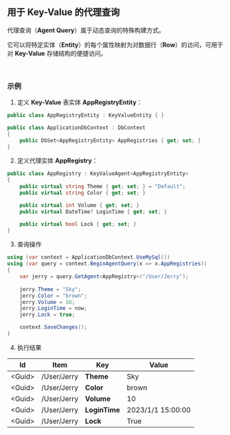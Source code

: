 ## 用于 Key-Value 的代理查询

代理查询（**Agent Query**）属于动态查询的特殊构建方式。

它可以将特定实体（**Entity**）的每个属性映射为对数据行（**Row**）的访问，可用于对 **Key-Value** 存储结构的便捷访问。

<br/>

### 示例

1. 定义 **Key-Value** 表实体 **AppRegistryEntity**：

```csharp
public class AppRegistryEntity : KeyValueEntity { }
```
```csharp
public class ApplicationDbContext : DbContext
{
    public DbSet<AppRegistryEntity> AppRegistries { get; set; }
}
```
2. 定义代理实体 **AppRegistry**：

```csharp
public class AppRegistry : KeyValueAgent<AppRegistryEntity>
{
    public virtual string Theme { get; set; } = "Default";
    public virtual string Color { get; set; }

    public virtual int Volume { get; set; }
    public virtual DateTime? LoginTime { get; set; }

    public virtual bool Lock { get; set; }
}
```
3. 查询操作

```csharp
using (var context = ApplicationDbContext.UseMySql())
using (var query = context.BeginAgentQuery(x => x.AppRegistries))
{
    var jerry = query.GetAgent<AppRegistry>("/User/Jerry");
    
    jerry.Theme = "Sky";
    jerry.Color = "brown";
    jerry.Volume = 10;
    jerry.LoginTime = now;
    jerry.Lock = true;

    context.SaveChanges();
}
```
4. 执行结果

| Id       | Item        | Key           | Value             |
| -------- | ----------- | ------------- | ----------------- |
| \<Guid\> | /User/Jerry | **Theme**     | Sky               |
| \<Guid\> | /User/Jerry | **Color**     | brown             |
| \<Guid\> | /User/Jerry | **Volume**    | 10                |
| \<Guid\> | /User/Jerry | **LoginTime** | 2023/1/1 15:00:00 |
| \<Guid\> | /User/Jerry | **Lock**      | True              |